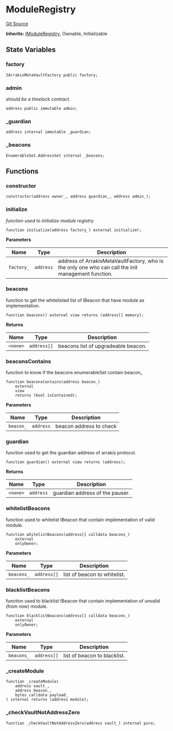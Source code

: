 # ModuleRegistry
[Git Source](https://github.com/ArrakisFinance/arrakis-modular/blob/b9ae3a6dd7145e0f69f817dcb31abd79f8e19310/src/abstracts/ModuleRegistry.sol)

**Inherits:**
[IModuleRegistry](/src/interfaces/IModuleRegistry.sol/interface.IModuleRegistry.md), Ownable, Initializable


## State Variables
### factory

```solidity
IArrakisMetaVaultFactory public factory;
```


### admin
*should be a timelock contract.*


```solidity
address public immutable admin;
```


### _guardian

```solidity
address internal immutable _guardian;
```


### _beacons

```solidity
EnumerableSet.AddressSet internal _beacons;
```


## Functions
### constructor


```solidity
constructor(address owner_, address guardian_, address admin_);
```

### initialize

*function used to initialize module registry.*


```solidity
function initialize(address factory_) external initializer;
```
**Parameters**

|Name|Type|Description|
|----|----|-----------|
|`factory_`|`address`|address of ArrakisMetaVaultFactory, who is the only one who can call the init management function.|


### beacons

function to get the whitelisted list of IBeacon
that have module as implementation.


```solidity
function beacons() external view returns (address[] memory);
```
**Returns**

|Name|Type|Description|
|----|----|-----------|
|`<none>`|`address[]`|beacons list of upgradeable beacon.|


### beaconsContains

function to know if the beacons enumerableSet contain
beacon_


```solidity
function beaconsContains(address beacon_)
    external
    view
    returns (bool isContained);
```
**Parameters**

|Name|Type|Description|
|----|----|-----------|
|`beacon_`|`address`|beacon address to check|


### guardian

function used to get the guardian address of arrakis protocol.


```solidity
function guardian() external view returns (address);
```
**Returns**

|Name|Type|Description|
|----|----|-----------|
|`<none>`|`address`|guardian address of the pauser.|


### whitelistBeacons

function used to whitelist IBeacon  that contain
implementation of valid module.


```solidity
function whitelistBeacons(address[] calldata beacons_)
    external
    onlyOwner;
```
**Parameters**

|Name|Type|Description|
|----|----|-----------|
|`beacons_`|`address[]`|list of beacon to whitelist.|


### blacklistBeacons

function used to blacklist IBeacon that contain
implementation of unvalid (from now) module.


```solidity
function blacklistBeacons(address[] calldata beacons_)
    external
    onlyOwner;
```
**Parameters**

|Name|Type|Description|
|----|----|-----------|
|`beacons_`|`address[]`|list of beacon to blacklist.|


### _createModule


```solidity
function _createModule(
    address vault_,
    address beacon_,
    bytes calldata payload_
) internal returns (address module);
```

### _checkVaultNotAddressZero


```solidity
function _checkVaultNotAddressZero(address vault_) internal pure;
```

